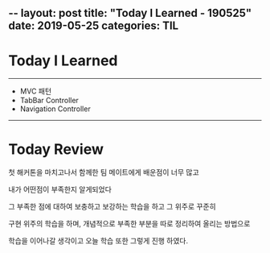 --
layout: post
title:  "Today I Learned - 190525"
date:   2019-05-25
categories: TIL
---

# Today I Learned

---

- MVC 패턴
- TabBar Controller
- Navigation Controller

---

# Today Review

첫 해커톤을 마치고나서 함께한 팀 메이트에게 배운점이 너무 많고

내가 어떤점이 부족한지 알게되었다

그 부족한 점에 대하여 보충하고 보강하는 학습을 하고 그 위주로 꾸준히

구현 위주의 학습을 하며, 개념적으로 부족한 부분을 따로 정리하여 올리는 방법으로

학습을 이어나갈 생각이고 오늘 학습 또한 그렇게 진행 하였다.
